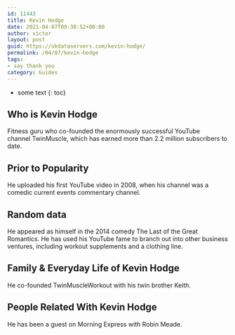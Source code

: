 ```yaml
---
id: 11443
title: Kevin Hodge
date: 2021-04-07T09:38:52+00:00
author: victor
layout: post
guid: https://ukdataservers.com/kevin-hodge/
permalink: /04/07/kevin-hodge
tags:
- say thank you
category: Guides
---
```


* some text
{: toc}


## Who is Kevin Hodge



Fitness guru who co-founded the enormously successful YouTube channel TwinMuscle, which has earned more than 2.2 million subscribers to date.

                
                
                
## Prior to Popularity



He uploaded his first YouTube video in 2008, when his channel was a comedic current events commentary channel.

                
                
                
## Random data



He appeared as himself in the 2014 comedy The Last of the Great Romantics. He has used his YouTube fame to branch out into other business ventures, including workout supplements and a clothing line.

                
                
                
## Family & Everyday Life of Kevin Hodge



He co-founded TwinMuscleWorkout with his twin brother Keith.

                
                
                
## People Related With Kevin Hodge



He has been a guest on Morning Express with Robin Meade.

                
              
            
          
          
          
